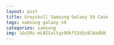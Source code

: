 ```yaml
---
layout: post
title: Greyskull Samsung Galaxy S9 Case
tags: samsung galaxy s9
categories: samsung
img: 1Gs5Rs-mLBISaltqz9OkfS2dSz8lAa4bN
---
```

